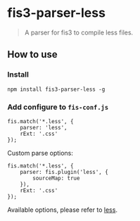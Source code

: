 fis3-parser-less
========

> A parser for fis3 to compile less files.


## How to use
 
### Install
 
```shell
npm install fis3-parser-less -g
```

### Add configure to `fis-conf.js`

```javasciprt
fis.match('*.less', {
    parser: 'less',
    rExt: '.css'
});
```

Custom parse options:

```javasciprt
fis.match('*.less', {
    parser: fis.plugin('less', {
        sourceMap: true
    }),
    rExt: '.css'
});
```

Available options, please refer to [less](http://lesscss.org/).


 
